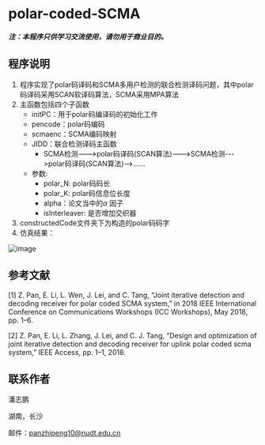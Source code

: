 # polar-coded-SCMA
***注：本程序只供学习交流使用，请勿用于商业目的。***

## 程序说明

1. 程序实现了polar码译码和SCMA多用户检测的联合检测译码问题，其中polar码译码采用SCAN软译码算法，SCMA采用MPA算法
2. 主函数包括四个子函数
   - initPC：用于polar码编译码的初始化工作   
   - pencode：polar码编码
   - scmaenc：SCMA编码映射
   - JIDD：联合检测译码主函数
     - SCMA检测--->polar码译码(SCAN算法)--->SCMA检测--->polar码译码(SCAN算法)-->......
   - 参数: 
     - polar_N: polar码码长
     - polar_K: polar码信息位长度
     - alpha：论文当中的$\alpha$ 因子
     - isInterleaver: 是否增加交织器
3. constructedCode文件夹下为构造的polar码码字
4. 仿真结果：

![image](https://github.com/ZhipengPan/polar-coded-SCMA/blob/master/result.bmp)

## 参考文献

[1] Z. Pan, E. Li, L. Wen, J. Lei, and C. Tang, “Joint iterative detection and decoding receiver for polar coded SCMA system,” in 2018 IEEE International Conference on Communications Workshops (ICC Workshops), May 2018, pp. 1–6.

[2] Z. Pan, E. Li, L. Zhang, J. Lei, and C. J. Tang, “Design and optimization of joint iterative detection and decoding receiver for uplink polar coded scma system,” IEEE Access, pp. 1–1, 2018.    



## 联系作者

潘志鹏

湖南，长沙

邮件：panzhipeng10@nudt.edu.cn

